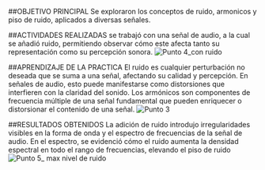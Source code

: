 ##OBJETIVO PRINCIPAL 
Se exploraron los conceptos de ruido, armonicos y piso de ruido, aplicados a diversas señales. 

##ACTIVIDADES REALIZADAS 
se trabajó con una señal de audio, a la cual se añadió ruido, permitiendo observar cómo este afecta tanto su representación como su percepción sonora.
![Punto 4_con ruido](https://github.com/user-attachments/assets/f5230261-1952-4308-a537-6bbbee4749e9)

##APRENDIZAJE DE LA PRACTICA 
El ruido es cualquier perturbación no deseada que se suma a una señal, afectando su calidad y percepción. En señales de audio, esto puede manifestarse como distorsiones que interfieren con la claridad del sonido.
Los armónicos son componentes de frecuencia múltiple de una señal fundamental que pueden enriquecer o distorsionar el contenido de una señal.
![Punto 3](https://github.com/user-attachments/assets/9e31c109-a5c8-439e-949e-3610e1be369f)

##RESULTADOS OBTENIDOS 
La adición de ruido introdujo irregularidades visibles en la forma de onda y el espectro de frecuencias de la señal de audio.
En el espectro, se evidenció cómo el ruido aumenta la densidad espectral en todo el rango de frecuencias, elevando el piso de ruido
![Punto 5_ max nivel de ruido](https://github.com/user-attachments/assets/607c4efa-b6ff-4a68-b92f-1777bf3028a5)
